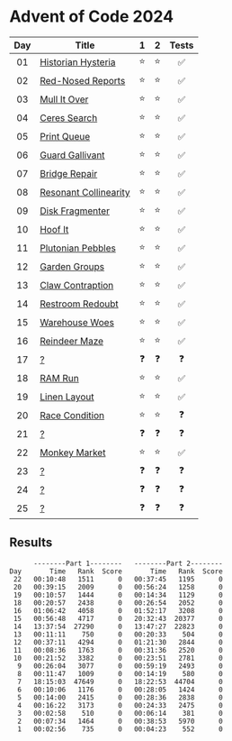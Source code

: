 # Advent of Code 2024

| Day | Title                                                        |     1      |     2      |       Tests        |
| :-: | ------------------------------------------------------------ | :--------: | :--------: | :----------------: |
| 01  | [Historian Hysteria](https://adventofcode.com/2024/day/1)    |   :star:   |   :star:   | :white_check_mark: |
| 02  | [Red-Nosed Reports](https://adventofcode.com/2024/day/2)     |   :star:   |   :star:   | :white_check_mark: |
| 03  | [Mull It Over](https://adventofcode.com/2024/day/3)          |   :star:   |   :star:   | :white_check_mark: |
| 04  | [Ceres Search](https://adventofcode.com/2024/day/4)          |   :star:   |   :star:   | :white_check_mark: |
| 05  | [Print Queue](https://adventofcode.com/2024/day/5)           |   :star:   |   :star:   | :white_check_mark: |
| 06  | [Guard Gallivant](https://adventofcode.com/2024/day/6)       |   :star:   |   :star:   | :white_check_mark: |
| 07  | [Bridge Repair](https://adventofcode.com/2024/day/7)         |   :star:   |   :star:   | :white_check_mark: |
| 08  | [Resonant Collinearity](https://adventofcode.com/2024/day/8) |   :star:   |   :star:   | :white_check_mark: |
| 09  | [Disk Fragmenter](https://adventofcode.com/2024/day/9)       |   :star:   |   :star:   | :white_check_mark: |
| 10  | [Hoof It](https://adventofcode.com/2024/day/10)              |   :star:   |   :star:   | :white_check_mark: |
| 11  | [Plutonian Pebbles](https://adventofcode.com/2024/day/11)    |   :star:   |   :star:   | :white_check_mark: |
| 12  | [Garden Groups](https://adventofcode.com/2024/day/12)        |   :star:   |   :star:   | :white_check_mark: |
| 13  | [Claw Contraption](https://adventofcode.com/2024/day/13)     |   :star:   |   :star:   | :white_check_mark: |
| 14  | [Restroom Redoubt](https://adventofcode.com/2024/day/14)     |   :star:   |   :star:   | :white_check_mark: |
| 15  | [Warehouse Woes](https://adventofcode.com/2024/day/15)       |   :star:   |   :star:   | :white_check_mark: |
| 16  | [Reindeer Maze](https://adventofcode.com/2024/day/16)        |   :star:   |   :star:   | :white_check_mark: |
| 17  | [?](https://adventofcode.com/2024/day/17)                    | :question: | :question: |     :question:     |
| 18  | [RAM Run](https://adventofcode.com/2024/day/18)              |   :star:   |   :star:   | :white_check_mark: |
| 19  | [Linen Layout](https://adventofcode.com/2024/day/19)         |   :star:   |   :star:   | :white_check_mark: |
| 20  | [Race Condition](https://adventofcode.com/2024/day/20)       |   :star:   |   :star:   |     :question:     |
| 21  | [?](https://adventofcode.com/2024/day/21)                    | :question: | :question: |     :question:     |
| 22  | [Monkey Market](https://adventofcode.com/2024/day/22)        |   :star:   |   :star:   | :white_check_mark: |
| 23  | [?](https://adventofcode.com/2024/day/23)                    | :question: | :question: |     :question:     |
| 24  | [?](https://adventofcode.com/2024/day/24)                    | :question: | :question: |     :question:     |
| 25  | [?](https://adventofcode.com/2024/day/25)                    | :question: | :question: |     :question:     |

## Results

```text
      --------Part 1--------   --------Part 2--------
Day       Time   Rank  Score       Time   Rank  Score
 22   00:10:48   1511      0   00:37:45   1195      0
 20   00:39:15   2009      0   00:56:24   1258      0
 19   00:10:57   1444      0   00:14:34   1129      0
 18   00:20:57   2438      0   00:26:54   2052      0
 16   01:06:42   4058      0   01:52:17   3208      0
 15   00:56:48   4717      0   20:32:43  20377      0
 14   13:37:54  27290      0   13:47:27  22823      0
 13   00:11:11    750      0   00:20:33    504      0
 12   00:37:11   4294      0   01:21:30   2844      0
 11   00:08:36   1763      0   00:31:36   2520      0
 10   00:21:52   3382      0   00:23:51   2781      0
  9   00:26:04   3077      0   00:59:19   2493      0
  8   00:11:47   1009      0   00:14:19    580      0
  7   18:15:03  47649      0   18:22:53  44704      0
  6   00:10:06   1176      0   00:28:05   1424      0
  5   00:14:00   2415      0   00:28:36   2838      0
  4   00:16:22   3173      0   00:24:33   2475      0
  3   00:02:58    510      0   00:06:14    381      0
  2   00:07:34   1464      0   00:38:53   5970      0
  1   00:02:56    735      0   00:04:23    552      0
```
